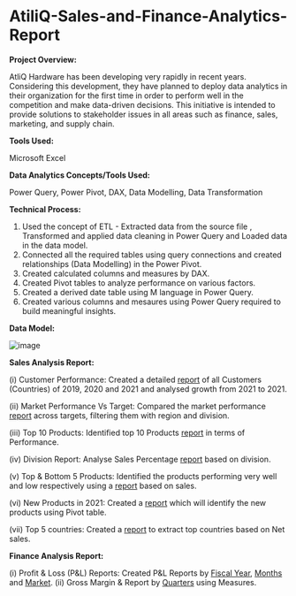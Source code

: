 # AtiliQ-Sales-and-Finance-Analytics-Report
**Project Overview:**

AtliQ Hardware has been developing very rapidly in recent years. Considering this development, they have planned to deploy data analytics in their organization for the first time in order to perform well in the  competition and make data-driven decisions. This initiative is intended to provide solutions to stakeholder issues in all areas such as finance, sales, marketing, and supply chain.

**Tools Used:**

Microsoft Excel

**Data Analytics Concepts/Tools Used:**

Power Query, Power Pivot, DAX, Data Modelling, Data Transformation

**Technical Process:**

1. Used the concept of ETL - Extracted data from the source file , Transformed and applied data cleaning in Power Query and Loaded data in the data model.
2. Connected all the required tables using query connections and created relationships (Data Modelling) in the Power Pivot.
3. Created calculated columns and measures by DAX.
4. Created Pivot tables to analyze performance on various factors.
5. Created a derived date table using M language in Power Query.
6. Created various columns and mesaures using Power Query required to build meaningful insights.

**Data Model:**

![image](https://github.com/KonikaMallik/AtiliQ-Sales-and-Finance-Analytics-Report/assets/78590686/0d7efe98-faf0-494a-9653-74a4dee29a3e)

**Sales Analysis Report:**

(i) Customer Performance: Created a detailed [report](https://github.com/KonikaMallik/AtiliQ-Sales-and-Finance-Analytics-Report/blob/main/Customer_Performance_Report.pdf) of all Customers (Countries) of 2019, 2020 and 2021 and analysed growth from 2021 to 2021.

(ii) Market Performance Vs Target: Compared the market performance [report](https://github.com/KonikaMallik/AtiliQ-Sales-and-Finance-Analytics-Report/blob/main/Market_PerformanceVsTarget.pdf) across targets, filtering them with region and division.

(iii) Top 10 Products: Identified top 10 Products [report](https://github.com/KonikaMallik/AtiliQ-Sales-and-Finance-Analytics-Report/blob/main/Top_10_Products.pdf) in terms of Performance.

(iv) Division Report: Analyse Sales Percentage [report](https://github.com/KonikaMallik/AtiliQ-Sales-and-Finance-Analytics-Report/blob/main/Division_Report.pdf) based on division.

(v) Top & Bottom 5 Products: Identified the products performing very well and low respectively using a [report](https://github.com/KonikaMallik/AtiliQ-Sales-and-Finance-Analytics-Report/blob/main/Top%26Bottom_Products.pdf) based on sales.

(vi) New Products in 2021: Created a [report](https://github.com/KonikaMallik/AtiliQ-Sales-and-Finance-Analytics-Report/blob/main/NewProducts_2021.pdf) which will identify the new products using Pivot table.

(vii) Top 5 countries: Created a [report](https://github.com/KonikaMallik/AtiliQ-Sales-and-Finance-Analytics-Report/blob/main/Top5Countries_Report.pdf) to extract top countries based on Net sales.


**Finance Analysis Report:**

(i) Profit & Loss (P&L) Reports: Created P&L Reports by [Fiscal Year](https://github.com/KonikaMallik/AtiliQ-Sales-and-Finance-Analytics-Report/blob/main/P%26Lby_Year_Report.pdf), [Months](https://github.com/KonikaMallik/AtiliQ-Sales-and-Finance-Analytics-Report/blob/main/P%26L_by_Months.pdf) and [Market](https://github.com/KonikaMallik/AtiliQ-Sales-and-Finance-Analytics-Report/blob/main/P%26L_by_Market.pdf).
(ii) Gross Margin & Report by [Quarters](https://github.com/KonikaMallik/AtiliQ-Sales-and-Finance-Analytics-Report/blob/main/GrossMargin%25_Quarters.pdf) using Measures.



